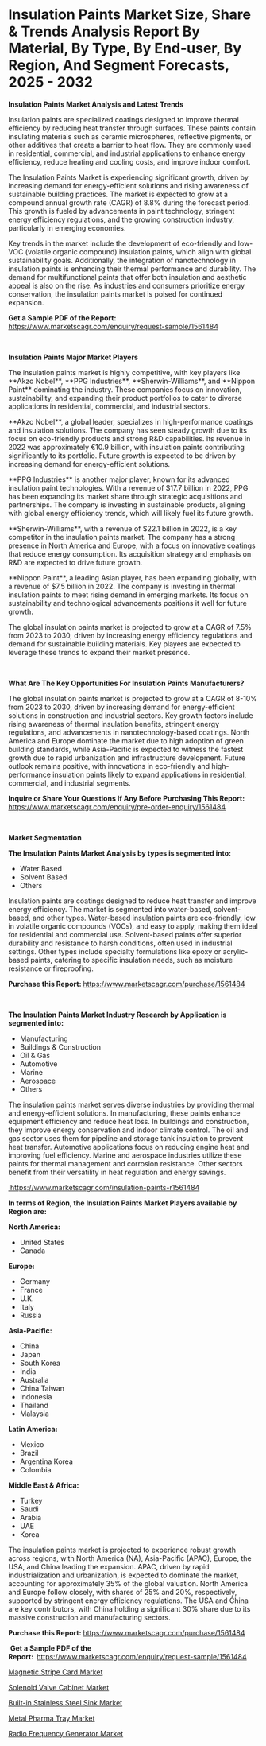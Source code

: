 <p><h1>Insulation Paints Market Size, Share & Trends Analysis Report By Material, By Type, By End-user, By Region, And Segment Forecasts, 2025 - 2032</h1></p><p><strong>Insulation Paints Market Analysis and Latest Trends</strong></p>
<p><p>Insulation paints are specialized coatings designed to improve thermal efficiency by reducing heat transfer through surfaces. These paints contain insulating materials such as ceramic microspheres, reflective pigments, or other additives that create a barrier to heat flow. They are commonly used in residential, commercial, and industrial applications to enhance energy efficiency, reduce heating and cooling costs, and improve indoor comfort.</p><p>The Insulation Paints Market is experiencing significant growth, driven by increasing demand for energy-efficient solutions and rising awareness of sustainable building practices. The market is expected to grow at a compound annual growth rate (CAGR) of 8.8% during the forecast period. This growth is fueled by advancements in paint technology, stringent energy efficiency regulations, and the growing construction industry, particularly in emerging economies.</p><p>Key trends in the market include the development of eco-friendly and low-VOC (volatile organic compound) insulation paints, which align with global sustainability goals. Additionally, the integration of nanotechnology in insulation paints is enhancing their thermal performance and durability. The demand for multifunctional paints that offer both insulation and aesthetic appeal is also on the rise. As industries and consumers prioritize energy conservation, the insulation paints market is poised for continued expansion.</p></p>
<p><strong>Get a Sample PDF of the Report:&nbsp;</strong> <a href="https://www.marketscagr.com/enquiry/request-sample/1561484?utm_campaign=2268&utm_medium=2&utm_source=Github&utm_content=ia&utm_term=25012025&utm_id=insulation-paints">https://www.marketscagr.com/enquiry/request-sample/1561484</a></p>
<p>&nbsp;</p>
<p><strong>Insulation Paints Major Market Players</strong></p>
<p><p>The insulation paints market is highly competitive, with key players like **Akzo Nobel**, **PPG Industries**, **Sherwin-Williams**, and **Nippon Paint** dominating the industry. These companies focus on innovation, sustainability, and expanding their product portfolios to cater to diverse applications in residential, commercial, and industrial sectors.</p><p>**Akzo Nobel**, a global leader, specializes in high-performance coatings and insulation solutions. The company has seen steady growth due to its focus on eco-friendly products and strong R&D capabilities. Its revenue in 2022 was approximately €10.9 billion, with insulation paints contributing significantly to its portfolio. Future growth is expected to be driven by increasing demand for energy-efficient solutions.</p><p>**PPG Industries** is another major player, known for its advanced insulation paint technologies. With a revenue of $17.7 billion in 2022, PPG has been expanding its market share through strategic acquisitions and partnerships. The company is investing in sustainable products, aligning with global energy efficiency trends, which will likely fuel its future growth.</p><p>**Sherwin-Williams**, with a revenue of $22.1 billion in 2022, is a key competitor in the insulation paints market. The company has a strong presence in North America and Europe, with a focus on innovative coatings that reduce energy consumption. Its acquisition strategy and emphasis on R&D are expected to drive future growth.</p><p>**Nippon Paint**, a leading Asian player, has been expanding globally, with a revenue of $7.5 billion in 2022. The company is investing in thermal insulation paints to meet rising demand in emerging markets. Its focus on sustainability and technological advancements positions it well for future growth.</p><p>The global insulation paints market is projected to grow at a CAGR of 7.5% from 2023 to 2030, driven by increasing energy efficiency regulations and demand for sustainable building materials. Key players are expected to leverage these trends to expand their market presence.</p></p>
<p>&nbsp;</p>
<p><strong>What Are The Key Opportunities For Insulation Paints Manufacturers?</strong></p>
<p><p>The global insulation paints market is projected to grow at a CAGR of 8-10% from 2023 to 2030, driven by increasing demand for energy-efficient solutions in construction and industrial sectors. Key growth factors include rising awareness of thermal insulation benefits, stringent energy regulations, and advancements in nanotechnology-based coatings. North America and Europe dominate the market due to high adoption of green building standards, while Asia-Pacific is expected to witness the fastest growth due to rapid urbanization and infrastructure development. Future outlook remains positive, with innovations in eco-friendly and high-performance insulation paints likely to expand applications in residential, commercial, and industrial segments.</p></p>
<p><strong>Inquire or Share Your Questions If Any Before Purchasing This Report:</strong> <a href="https://www.marketscagr.com/enquiry/pre-order-enquiry/1561484?utm_campaign=2268&utm_medium=2&utm_source=Github&utm_content=ia&utm_term=25012025&utm_id=insulation-paints">https://www.marketscagr.com/enquiry/pre-order-enquiry/1561484</a></p>
<p>&nbsp;</p>
<p><strong>Market Segmentation</strong></p>
<p><strong>The Insulation Paints Market Analysis by types is segmented into:</strong></p>
<p><ul><li>Water Based</li><li>Solvent Based</li><li>Others</li></ul></p>
<p><p>Insulation paints are coatings designed to reduce heat transfer and improve energy efficiency. The market is segmented into water-based, solvent-based, and other types. Water-based insulation paints are eco-friendly, low in volatile organic compounds (VOCs), and easy to apply, making them ideal for residential and commercial use. Solvent-based paints offer superior durability and resistance to harsh conditions, often used in industrial settings. Other types include specialty formulations like epoxy or acrylic-based paints, catering to specific insulation needs, such as moisture resistance or fireproofing.</p></p>
<p><strong>Purchase this Report:&nbsp;</strong><a href="https://www.marketscagr.com/purchase/1561484?utm_campaign=2268&utm_medium=2&utm_source=Github&utm_content=ia&utm_term=25012025&utm_id=insulation-paints">https://www.marketscagr.com/purchase/1561484</a></p>
<p>&nbsp;</p>
<p><strong>The Insulation Paints Market Industry Research by Application is segmented into:</strong></p>
<p><ul><li>Manufacturing</li><li>Buildings & Construction</li><li>Oil & Gas</li><li>Automotive</li><li>Marine</li><li>Aerospace</li><li>Others</li></ul></p>
<p><p>The insulation paints market serves diverse industries by providing thermal and energy-efficient solutions. In manufacturing, these paints enhance equipment efficiency and reduce heat loss. In buildings and construction, they improve energy conservation and indoor climate control. The oil and gas sector uses them for pipeline and storage tank insulation to prevent heat transfer. Automotive applications focus on reducing engine heat and improving fuel efficiency. Marine and aerospace industries utilize these paints for thermal management and corrosion resistance. Other sectors benefit from their versatility in heat regulation and energy savings.</p></p>
<p><a href="https://www.marketscagr.com/insulation-paints-r1561484?utm_campaign=2268&utm_medium=2&utm_source=Github&utm_content=ia&utm_term=25012025&utm_id=insulation-paints">&nbsp;https://www.marketscagr.com/insulation-paints-r1561484</a></p>
<p><strong>In terms of Region, the Insulation Paints Market Players available by Region are:</strong></p>
<p>
    <p> <strong> North America: </strong>
        <ul>
            <li>United States</li>
            <li>Canada</li>
        </ul>
        </p> 
    <p> <strong> Europe: </strong>
        <ul>
            <li>Germany</li>
            <li>France</li>
            <li>U.K.</li>
            <li>Italy</li>
            <li>Russia</li>
        </ul>
        </p> 
    <p> <strong> Asia-Pacific: </strong>
        <ul>
            <li>China</li>
            <li>Japan</li>
            <li>South Korea</li>
            <li>India</li>
            <li>Australia</li>
            <li>China Taiwan</li>
            <li>Indonesia</li>
            <li>Thailand</li>
            <li>Malaysia</li>
        </ul>
        </p> 
    <p> <strong> Latin America: </strong>
        <ul>
            <li>Mexico</li>
            <li>Brazil</li>
            <li>Argentina Korea</li>
            <li>Colombia</li>
        </ul>
        </p> 
    <p> <strong> Middle East & Africa: </strong>
        <ul>
            <li>Turkey</li>
            <li>Saudi</li>
            <li>Arabia</li>
            <li>UAE</li>
            <li>Korea</li>
        </ul>
    </p>
    </p>
<p><p>The insulation paints market is projected to experience robust growth across regions, with North America (NA), Asia-Pacific (APAC), Europe, the USA, and China leading the expansion. APAC, driven by rapid industrialization and urbanization, is expected to dominate the market, accounting for approximately 35% of the global valuation. North America and Europe follow closely, with shares of 25% and 20%, respectively, supported by stringent energy efficiency regulations. The USA and China are key contributors, with China holding a significant 30% share due to its massive construction and manufacturing sectors.</p></p>
<p><strong>Purchase this Report: </strong><a href="https://www.marketscagr.com/purchase/1561484?utm_campaign=2268&utm_medium=2&utm_source=Github&utm_content=ia&utm_term=25012025&utm_id=insulation-paints">https://www.marketscagr.com/purchase/1561484</a></p>
<p>&nbsp;<strong>Get a Sample PDF of the Report:&nbsp;&nbsp;</strong><a href="https://www.marketscagr.com/enquiry/request-sample/1561484?utm_campaign=2268&utm_medium=2&utm_source=Github&utm_content=ia&utm_term=25012025&utm_id=insulation-paints">https://www.marketscagr.com/enquiry/request-sample/1561484</a></p>
<p><strong></strong></p>
<p><p><a href="https://www.linkedin.com/pulse/magnetic-stripe-card-market-forecast-2025-2032-anticipating-e21kf?utm_campaign=2268&utm_medium=2&utm_source=Github&utm_content=ia&utm_term=25012025&utm_id=insulation-paints">Magnetic Stripe Card Market</a></p><p><a href="https://www.linkedin.com/pulse/solenoid-valve-cabinet-market-maturity-analysis-regional-disparities-bhmtf?utm_campaign=2268&utm_medium=2&utm_source=Github&utm_content=ia&utm_term=25012025&utm_id=insulation-paints">Solenoid Valve Cabinet Market</a></p><p><a href="https://www.linkedin.com/pulse/competitive-analysis-built-in-stainless-steel-sink-market-strengths-vbhif?utm_campaign=2268&utm_medium=2&utm_source=Github&utm_content=ia&utm_term=25012025&utm_id=insulation-paints">Built-in Stainless Steel Sink Market</a></p><p><a href="https://www.linkedin.com/pulse/projecting-growth-metal-pharma-traymarket-impact-analysis-recent-nrhcf?utm_campaign=2268&utm_medium=2&utm_source=Github&utm_content=ia&utm_term=25012025&utm_id=insulation-paints">Metal Pharma Tray Market</a></p><p><a href="https://www.linkedin.com/pulse/radio-frequency-generator-market-size-revenue-trend-analysis-ghjqf?utm_campaign=2268&utm_medium=2&utm_source=Github&utm_content=ia&utm_term=25012025&utm_id=insulation-paints">Radio Frequency Generator Market</a></p></p>